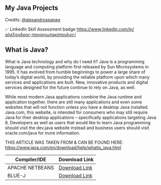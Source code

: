 My Java Projects
---
Credits: [@alexandrospanag](https://github.com/alexandrospanag)

✅ LinkedIn Skill Assessment badge
https://www.linkedin.com/in/αλέξανδρος-παναγιωτακόπουλος/



What is Java?
----
What is Java technology and why do I need it?
Java is a programming language and computing platform first released by Sun Microsystems in 1995. It has evolved from humble beginnings to power a large share of today’s digital world, by providing the reliable platform upon which many services and applications are built. New, innovative products and digital services designed for the future continue to rely on Java, as well.

While most modern Java applications combine the Java runtime and application together, there are still many applications and even some websites that will not function unless you have a desktop Java installed. Java.com, this website, is intended for consumers who may still require Java for their desktop applications – specifically applications targeting Java 8. Developers as well as users that would like to learn Java programming should visit the dev.java website instead and business users should visit oracle.com/java for more information.


THIS ARTICLE WAS TAKEN FROM & CAN BE FOUND HERE: https://www.java.com/en/download/help/whatis_java.html




| Compiler/IDE | Download Link |
| --------------- | ---------------- |
| APACHE NETBEANS | [Download Link](http://netbeans.apache.org) |
| BLUE-J | [Download Link](https://www.bluej.org) |
